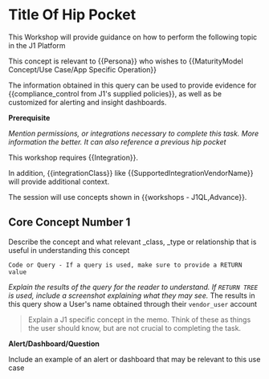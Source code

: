 # Title Of Hip Pocket
This Workshop will provide guidance on how to perform the following topic in the J1 Platform

This concept is relevant to {{Persona}} who wishes to {{MaturityModel Concept/Use Case/App Specific Operation}}

The information obtained in this query can be used to provide evidence for {{compliance_control from J1's supplied policies}}, as well as be customized for alerting and insight dashboards.

**Prerequisite**

_Mention permissions, or integrations necessary to complete this task. More information the better. It can also reference a previous hip pocket_

This workshop requires {{Integration}}.

In addition, {{integrationClass}} like {{SupportedIntegrationVendorName}} will provide additional context.

The session will use concepts shown in {{workshops - J1QL,Advance}}.

## Core Concept Number 1

Describe the concept and what relevant _class, _type or relationship that is useful in understanding this concept

```
Code or Query - If a query is used, make sure to provide a RETURN value
```
_Explain the results of the query for the reader to understand. If `RETURN TREE` is used, include a screenshot explaining what they may see._
The results in this query show a User's name obtained through their `vendor_user` account

> Explain a J1 specific concept in the memo. Think of these as things the user should know, but are not crucial to completing the task.



**Alert/Dashboard/Question**

Include an example of an alert or dashboard that may be relevant to this use case
